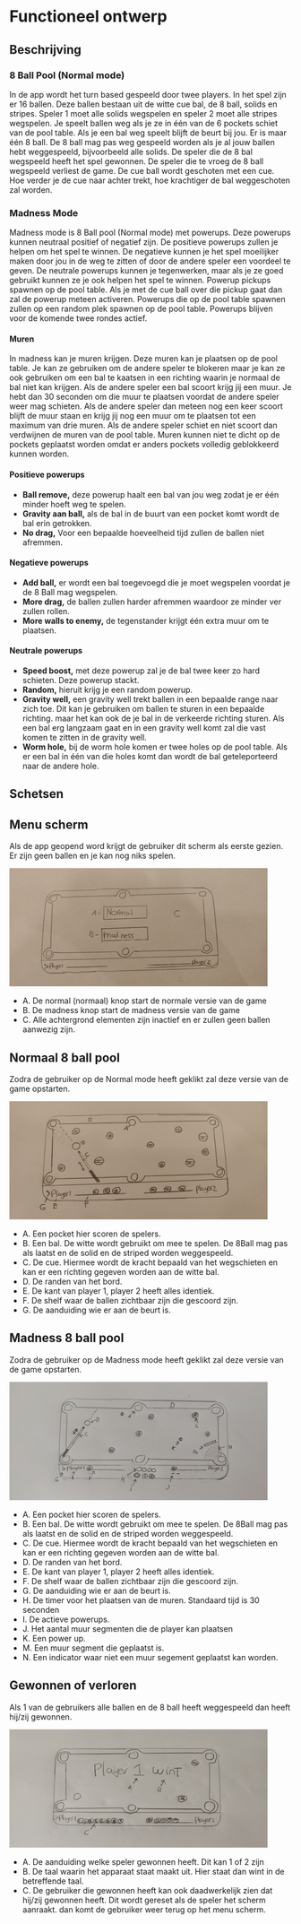 # Functioneel ontwerp 
## Beschrijving

### 8 Ball Pool (Normal mode)

In de app wordt het turn based gespeeld door twee players.
In het spel zijn er 16 ballen. Deze ballen bestaan uit de witte cue bal, de 8 ball,
solids en stripes. Speler 1 moet alle solids wegspelen en speler 2 moet alle stripes wegspelen.
Je speelt ballen weg als je ze in één van de 6 pockets schiet van de pool table. Als je een bal weg speelt blijft de beurt bij jou.
Er is maar één 8 ball.
De 8 ball mag pas weg gespeeld worden als je al jouw ballen hebt weggespeeld, bijvoorbeeld alle solids. De speler die de 8 bal wegspeeld heeft het spel gewonnen.
De speler die te vroeg de 8 ball wegspeeld verliest de game.
De cue ball wordt geschoten met een cue. Hoe verder je de cue naar achter trekt,
hoe krachtiger de bal weggeschoten zal worden.

### Madness Mode

Madness mode is 8 Ball pool (Normal mode) met powerups. Deze powerups kunnen neutraal positief of negatief zijn.
De positieve powerups zullen je helpen om het spel te winnen.
De negatieve kunnen je het spel moeilijker maken door jou in de weg te zitten of door de andere speler een voordeel te geven.
De neutrale powerups kunnen je tegenwerken, maar als je ze goed gebruikt kunnen ze je ook helpen het spel te winnen.
Powerup pickups spawnen op de pool table. Als je met de cue ball over die pickup gaat dan zal de powerup meteen activeren.
Powerups die op de pool table spawnen zullen op een random plek spawnen op de pool table.
Powerups blijven voor de komende twee rondes actief.

#### Muren

In madness kan je muren krijgen. Deze muren kan je plaatsen op de pool table.
Je kan ze gebruiken om de andere speler te blokeren maar
je kan ze ook gebruiken om een bal te kaatsen in een richting waarin je normaal de bal niet kan krijgen.
Als de andere speler een bal scoort krijg jij een muur.
Je hebt dan 30 seconden om die muur te plaatsen voordat de andere speler weer mag schieten.
Als de andere speler dan meteen nog een keer scoort blijft de muur staan en krijg jij nog een muur om te plaatsen tot een maximum van drie muren.
Als de andere speler schiet en niet scoort dan verdwijnen de muren van de pool table.
Muren kunnen niet te dicht op de pockets geplaatst worden omdat er anders pockets volledig geblokkeerd kunnen worden.

#### Positieve powerups
+ **Ball remove,** deze powerup haalt een bal van jou weg zodat je er één minder hoeft weg te spelen.
+ **Gravity aan ball,** als de bal in de buurt van een pocket komt wordt de bal erin getrokken.
+ **No drag,** Voor een bepaalde hoeveelheid tijd zullen de ballen niet afremmen. 

#### Negatieve powerups
+ **Add ball,** er wordt een bal toegevoegd die je moet wegspelen voordat je de 8 Ball mag wegspelen.
+ **More drag,** de ballen zullen harder afremmen waardoor ze minder ver zullen rollen.
+ **More walls to enemy,** de tegenstander krijgt één extra muur om te plaatsen.

#### Neutrale powerups
+ **Speed boost,** met deze powerup zal je de bal twee keer zo hard schieten. Deze powerup stackt.
+ **Random,** hieruit krijg je een random powerup.
+ **Gravity well,** een gravity well trekt ballen in een bepaalde range naar zich toe. Dit kan je gebruiken om ballen te
sturen in een bepaalde richting. maar het kan ook de je bal in de verkeerde richting sturen.
Als een bal erg langzaam gaat en in een gravity well komt zal die vast komen te zitten in de gravity well.
+ **Worm hole,** bij de worm hole komen er twee holes op de pool table. Als er een bal in één van die holes
komt dan wordt de bal geteleporteerd naar de andere hole.

## Schetsen

## Menu scherm
Als de app geopend word krijgt de gebruiker dit scherm als eerste gezien. Er zijn geen ballen en je kan nog niks spelen.

![Menu sketch](pictures/Menu-Sketch.jpg)  
- A. De normal (normaal) knop start de normale versie van de game
- B. De madness knop start de madness versie van de game
- C. Alle achtergrond elementen zijn inactief en er zullen geen ballen aanwezig zijn.

## Normaal 8 ball pool
Zodra de gebruiker op de Normal mode heeft geklikt zal deze versie van de game opstarten.

![Normal sketch](pictures/Normal-Sketch.jpg)
- A. Een pocket hier scoren de spelers.
- B. Een bal. De witte wordt gebruikt om mee te spelen. De 8Ball mag pas als laatst en de solid en de striped worden weggespeeld.
- C. De cue. Hiermee wordt de kracht bepaald van het wegschieten en kan er een richting gegeven worden aan de witte bal.
- D. De randen van het bord.
- E. De kant van player 1, player 2 heeft alles identiek.
- F. De shelf waar de ballen zichtbaar zijn die gescoord zijn.
- G. De aanduiding wie er aan de beurt is.

## Madness 8 ball pool
Zodra de gebruiker op de Madness mode heeft geklikt zal deze versie van de game opstarten.

![Madness sketch](pictures/Madness-Sketch.jpg)
- A. Een pocket hier scoren de spelers.
- B. Een bal. De witte wordt gebruikt om mee te spelen. De 8Ball mag pas als laatst en de solid en de striped worden weggespeeld.
- C. De cue. Hiermee wordt de kracht bepaald van het wegschieten en kan er een richting gegeven worden aan de witte bal.
- D. De randen van het bord.
- E. De kant van player 1, player 2 heeft alles identiek.
- F. De shelf waar de ballen zichtbaar zijn die gescoord zijn.
- G. De aanduiding wie er aan de beurt is. 
- H. De timer voor het plaatsen van de muren. Standaard tijd is 30 seconden
- I. De actieve powerups.
- J. Het aantal muur segmenten die de player kan plaatsen
- K. Een power up.
- M. Een muur segment die geplaatst is.
- N. Een indicator waar niet een muur segement geplaatst kan worden.

## Gewonnen of verloren
Als 1 van de gebruikers alle ballen en de 8 ball heeft weggespeeld dan heeft hij/zij gewonnen.

![Win/Loss sketch](pictures/Win-Loss-Sketch.jpg)
- A. De aanduiding welke speler gewonnen heeft. Dit kan 1 of 2 zijn
- B. De taal waarin het apparaat staat maakt uit. Hier staat dan wint in de betreffende taal.
- C. De gebruiker die gewonnen heeft kan ook daadwerkelijk zien dat hij/zij gewonnen heeft. Dit wordt gereset als de speler het scherm aanraakt. dan komt de gebruiker weer terug op het menu scherm.